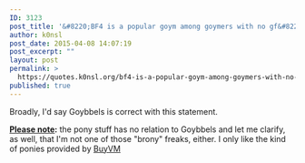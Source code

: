 ```yaml
---
ID: 3123
post_title: '&#8220;BF4 is a popular goym among goymers with no gf&#8221;'
author: k0nsl
post_date: 2015-04-08 14:07:19
post_excerpt: ""
layout: post
permalink: >
  https://quotes.k0nsl.org/bf4-is-a-popular-goym-among-goymers-with-no-gf.html
published: true
---
```

Broadly, I'd say Goybbels is correct with this statement.

<strong><u>Please note</u>:</strong> the pony stuff has no relation to Goybbels and let me clarify, as well, that I'm not one of those "brony" freaks, either. I only like the kind of ponies provided by <a href="https://my.frantech.ca/aff.php?aff=781" title="BuyVM" target="_blank">BuyVM</a> <img class='wpml_ico' alt='' src='http://quotes.k0nsl.org/wp-content/plugins/wp-monalisa/icons/lol.gif' />